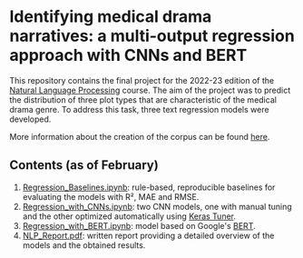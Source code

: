 # Identifying medical drama narratives: a multi-output regression approach with CNNs and BERT

This repository contains the final project for the 2022-23 edition of the [Natural Language Processing](https://albarron.github.io/teaching/natural-language-processing/) course. The aim of the project was to predict the distribution of three plot types that are characteristic of the medical drama genre. To address this task, three text regression models were developed.

More information about the creation of the corpus can be found [here](https://github.com/TinfFoil/dar_tvseries).

## Contents (as of February)

1. [Regression_Baselines.ipynb](https://github.com/ffedox/nlp/blob/main/Regression_Baselines.ipynb): rule-based, reproducible baselines for evaluating the models with R², MAE and RMSE.
2. [Regression_with_CNNs.ipynb](https://github.com/ffedox/nlp/blob/main/Regression_with_CNNs.ipynb): two CNN models, one with manual tuning and the other optimized automatically using [Keras Tuner](https://keras.io/keras_tuner/).
3. [Regression_with_BERT.ipynb](https://github.com/ffedox/nlp/blob/main/Regression_with_BERT.ipynb): model based on Google's [BERT](https://en.wikipedia.org/wiki/BERT_(language_model)).
4. [NLP_Report.pdf](https://github.com/ffedox/nlp/blob/main/NLP_Report.pdf): written report providing a detailed overview of the models and the obtained results.

